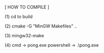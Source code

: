 [ HOW TO COMPILE ]

(1) cd to build

(2) cmake -G "MinGW Makefiles" ..

(3) mingw32-make

(4) cmd        -> pong.exe
    powershell -> .\pong.exe